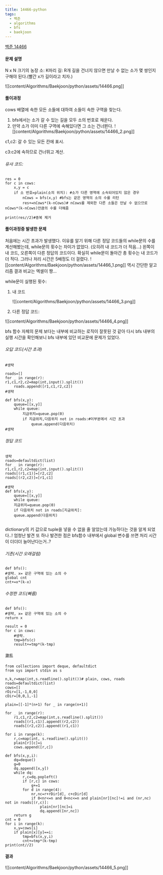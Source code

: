 ```yaml
---
title: 14466-python
tags:
  - 백준
  - algorithms
  - bfs
  - baekjoon
---
```

[백준 14466](https://www.acmicpc.net/problem/14466)
#### 문제 설명

N x N 크기의 농장
소: K마리
길: R개
길을 건너지 않으면 만날 수 없는 소가 몇 쌍인지 구해야 된다.(빨간 x가 길이라고 치자.)


![[content/Algorithms/Baekjoon/python/assets/14466.png]]
#### 풀이과정
cows 배열에 속한 모든 소들에 대하여 소들이 속한 구역을 찾는다.
1. bfs에서는 소가 갈 수 있는 길을 모두 소의 번호로 채운다.
2. 만약 소가 이미 다른 구역에 속해있다면 그 소는 건너뛴다.
![[content/Algorithms/Baekjoon/python/assets/14466_2.png]]

c1,c2: 갈 수 있는 모든 칸에 표시.

c3:c2에 속하므로 건너뛰고 계산.

###### 유사 코드:
```
res = 0
for c in cows:
	x,y = c
	if 소 번호=plain(소의 위치): #소가 다른 영역에 소속되어있지 않은 경우
		nCows = bfs(x,y) #bfs는 같은 영역의 소의 수를 리턴
		res+=nCows*(k-nCows)# nCows를 제외한 다른 소들은 만날 수 없으므로 nCows*(k-nCows)만큼의 수를 더해줌

print(res//2)#중복 제거
 ```

#### 풀이과정중 발생한 문제
처음에는 시간 초과가 발생했다.
이유를 알기 위해 다른 정답 코드들의 while문의 수를 계산해봤는데, while문의 횟수는 차이가 없었다. (오히려 내 코드가 더 적음...)
왼쪽이 내 코드, 오른쪽이 다른 정답의 코드이다.
확실히 while문이 돌아간 총 횟수는 내 코드가 더 적다. 그러나 처리 시간은 5배정도 더 걸렸다.
![[content/Algorithms/Baekjoon/python/assets/14466_1.png]]
역시 간단한 알고리즘 결과 비교는 엑셀이 짱...

while문이 실행된 횟수:
1. 내 코드

	![[content/Algorithms/Baekjoon/python/assets/14466_3.png]]
2. 다른 정답 코드:

	
![[content/Algorithms/Baekjoon/python/assets/14466_4.png]]

bfs 함수 자체의 문제 보다는 내부에 비교하는 로직이 잘못된 것 같아 다시 bfs 내부의 실행 시간을 확인해보니 bfs 내부에 있던 비교문에 문제가 있었다.

###### 오답 코드(시간 초과)
```
#생략

roads=[]
for _ in range(r):
r1,c1,r2,c2=map(int,input().split())
	roads.append([r1,c1,r2,c2])
#생략

def bfs(x,y):
	queue=[[x,y]]
	while queue:
		지금위치=queue.pop(0)
		if 지금위치,다음위치 not in roads:#이부분에서 시간 초과
			queue.append(다음위치)
#생략
```


###### 정답 코드
```
생략
roads=defaultdict(list)
for _ in range(r):
r1,c1,r2,c2=map(int,input().split())
roads[(r1,c1)]=[r2,c2]
roads[(r2,c2)]=[r1,c1]

#생략
def bfs(x,y):
	queue=[[x,y]]
	while queue:
	지금위치=queue.pop(0)
	if 다음위치 not in roads[지금위치]:
	queue.append(다음위치)
		
```
dictionary의 키 값으로 tuple을 넣을 수 없을 줄 알았는데 가능하다는 것을 알게 되었다..! 엄청난 발견
또 하나 발견한 점은 bfs함수 내부에서 global 변수를 쓰면 처리 시간이 더더더 늘어난다는거..?
###### 기존(시간 오래걸림)
```
def bfs():
#생략. x= 같은 구역에 있는 소의 수
global cnt
cnt+=x*(k-x)
```

###### 수정한 코드(빠름)
```
def bfs():
#생략, x= 같은 구역에 있는 소의 수
return x

result = 0
for c in cows:
	#생략.
	tmp=bfs(c)
	result+=tmp*(k-tmp)
```


#### 코드

```
from collections import deque, defaultdict
from sys import stdin as s

n,k,r=map(int,s.readline().split())# plain, cows, roads
roads=defaultdict(list)
cows=[]
rDir=[1,-1,0,0]
cDir=[0,0,1,-1]

plain=[[-1]*(n+1) for _ in range(n+1)]

for _ in range(r):
    r1,c1,r2,c2=map(int,s.readline().split())
    roads[(r1,c1)].append((r2,c2))
    roads[(r2,c2)].append((r1,c1))

for i in range(k):
    r,c=map(int, s.readline().split())
    plain[r][c]=i
    cows.append([r,c])

def bfs(x,y,i):
    dq=deque()
    g=0
    dq.append([x,y])
    while dq:
        r,c=dq.popleft()
        if [r,c] in cows:
            g+=1
        for d in range(4):
            nr,nc=r+rDir[d], c+cDir[d]
            if 0<nr<=n and 0<nc<=n and plain[nr][nc]!=i and (nr,nc) not in roads[(r,c)]:
                plain[nr][nc]=i
                dq.append([nr,nc])
    return g
cnt = 0
for i in range(k):
    x,y=cows[i]
    if plain[x][y]==i:
        tmp=bfs(x,y,i)
        cnt+=tmp*(k-tmp)
print(cnt//2)
```

#### 결과

![[content/Algorithms/Baekjoon/python/assets/14466_5.png]]
